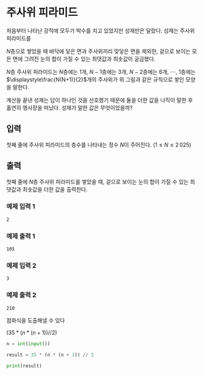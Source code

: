 # 주사위 피라미드

처음부터 나타난 강적에 모두가 박수를 치고 있었지만 성재만은 달랐다. 성재는 주사위 피라미드를 

$N$층으로 쌓았을 때 바닥에 닿은 면과 주사위끼리 맞닿은 면을 제외한, 겉으로 보이는 모든 면에 그려진 눈의 합이 가질 수 있는 최댓값과 최솟값이 궁금했다. 

$N$층 주사위 피라미드는 $N$층에는 $1$개, $N-1$층에는 $3$개, $N-2$층에는 $6$개, $\cdots$, 
$1$층에는 $\displaystyle\frac{N(N+1)}{2}$개의 주사위가 위 그림과 같은 규칙으로 쌓인 모양을 말한다.

계산을 끝낸 성재는 답이 하나인 것을 선호했기 때문에 둘을 더한 값을 나직이 말한 후 홀연히 행사장을 떠났다. 성재가 말한 값은 무엇이었을까?

## 입력
첫째 줄에 주사위 피라미드의 층수를 나타내는 정수 
$N$이 주어진다. 
$(1 \leq N \leq 2 \, 025)$ 

## 출력
첫째 줄에 
$N$층 주사위 피라미드를 쌓았을 때, 겉으로 보이는 눈의 합이 가질 수 있는 최댓값과 최솟값을 더한 값을 출력한다.

### 예제 입력 1 
```
2
```

### 예제 출력 1 
```
105
```

### 예제 입력 2 
```
3
```

### 예제 출력 2 
```
210
```

점화식을 도출해낼 수 있다


$(35 * (n * (n + 1)) // 2)$


```python
n = int(input())

result = 35 * (n * (n + 1)) // 2

print(result)
```
